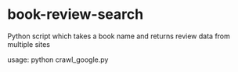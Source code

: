 # book-review-search
Python script which takes a book name and returns review data from multiple sites

usage:
python crawl_google.py

